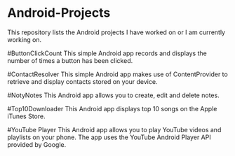 # Android-Projects
This repository lists the Android projects I have worked on or I am currently working on.

#ButtonClickCount
This simple Android app records and displays the number of times a button has been clicked.

#ContactResolver
This simple Android app makes use of ContentProvider to retrieve and display contacts stored on your device.

#NotyNotes
This Android app allows you to create, edit and delete notes.

#Top10Downloader
This Android app displays top 10 songs on the Apple iTunes Store.

#YouTube Player
This Android app allows you to play YouTube videos and playlists on your phone. The app uses the YouTube Android Player API provided by Google.


